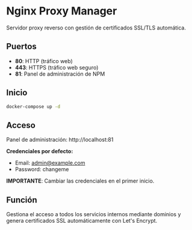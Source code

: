 # Nginx Proxy Manager

Servidor proxy reverso con gestión de certificados SSL/TLS automática.

## Puertos

- **80**: HTTP (tráfico web)
- **443**: HTTPS (tráfico web seguro)
- **81**: Panel de administración de NPM

## Inicio

```bash
docker-compose up -d
```

## Acceso

Panel de administración: http://localhost:81

**Credenciales por defecto:**
- Email: admin@example.com
- Password: changeme

**IMPORTANTE**: Cambiar las credenciales en el primer inicio.

## Función

Gestiona el acceso a todos los servicios internos mediante dominios y genera certificados SSL automáticamente con Let's Encrypt.
